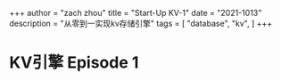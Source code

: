 +++
author = "zach zhou"
title = "Start-Up KV-1"
date = "2021-1013"
description = "从零到一实现kv存储引擎"
tags = [
    "database",
    "kv",
]
+++

# KV引擎 Episode 1
